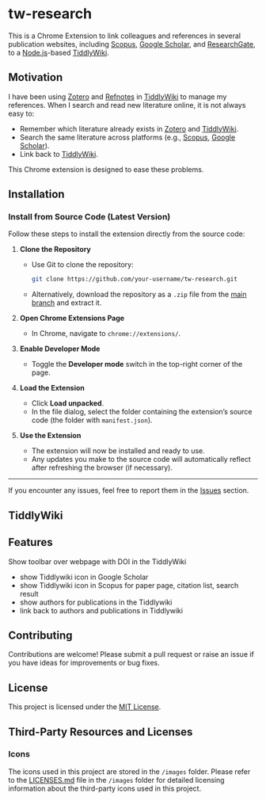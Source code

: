 # tw-research

This is a Chrome Extension to link colleagues and references in several publication websites, including [Scopus](https://www.scopus.com/), [Google Scholar](https://scholar.google.com/), and [ResearchGate](https://www.researchgate.net/), to a [Node.js](https://tiddlywiki.com/static/Installing%2520TiddlyWiki%2520on%2520Node.js.html)-based [TiddlyWiki](https://tiddlywiki.com/).

## Motivation

I have been using [Zotero](https://www.zotero.org/) and [Refnotes](https://kookma.github.io/TW-Refnotes/) in [TiddlyWiki](https://tiddlywiki.com/) to manage my references. When I search and read new literature online, it is not always easy to:

- Remember which literature already exists in [Zotero](https://www.zotero.org/) and [TiddlyWiki](https://tiddlywiki.com/).
- Search the same literature across platforms (e.g., [Scopus](https://www.scopus.com/), [Google Scholar](https://scholar.google.com/)).
- Link back to [TiddlyWiki](https://tiddlywiki.com/).

This Chrome extension is designed to ease these problems.

## Installation

### Install from Source Code (Latest Version)

Follow these steps to install the extension directly from the source code:

1. **Clone the Repository**
   - Use Git to clone the repository:
     ```bash
     git clone https://github.com/your-username/tw-research.git
     ```
   - Alternatively, download the repository as a `.zip` file from the [main branch](https://github.com/your-username/tw-research) and extract it.

2. **Open Chrome Extensions Page**
   - In Chrome, navigate to `chrome://extensions/`.

3. **Enable Developer Mode**
   - Toggle the **Developer mode** switch in the top-right corner of the page.

4. **Load the Extension**
   - Click **Load unpacked**.
   - In the file dialog, select the folder containing the extension’s source code (the folder with `manifest.json`).

5. **Use the Extension**
   - The extension will now be installed and ready to use.
   - Any updates you make to the source code will automatically reflect after refreshing the browser (if necessary).

---

If you encounter any issues, feel free to report them in the [Issues](https://github.com/your-username/tw-research/issues) section.


## TiddlyWiki

## Features

Show toolbar over webpage with DOI in the TiddlyWiki
  * show Tiddlywiki icon in Google Scholar
  * show Tiddlywiki icon in Scopus for paper page, citation list, search result
  * show authors for publications in the Tiddlywiki
  * link back to authors and publications in Tiddlywiki



## Contributing

Contributions are welcome! Please submit a pull request or raise an issue if you have ideas for improvements or bug fixes.

## License

This project is licensed under the [MIT License](LICENSE).


## Third-Party Resources and Licenses

### Icons

The icons used in this project are stored in the `/images` folder. Please refer to the [LICENSES.md](images/LICENSES.md) file in the `/images` folder for detailed licensing information about the third-party icons used in this project.
